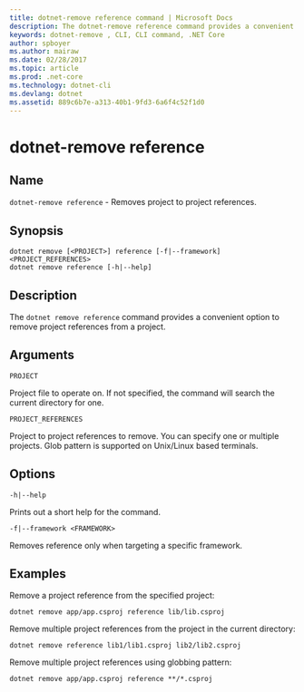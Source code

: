 ```yaml
---
title: dotnet-remove reference command | Microsoft Docs
description: The dotnet-remove reference command provides a convenient option to remove project to project references.
keywords: dotnet-remove , CLI, CLI command, .NET Core
author: spboyer
ms.author: mairaw
ms.date: 02/28/2017
ms.topic: article
ms.prod: .net-core
ms.technology: dotnet-cli
ms.devlang: dotnet
ms.assetid: 889c6b7e-a313-40b1-9fd3-6a6f4c52f1d0
---
```

# dotnet-remove reference

## Name

`dotnet-remove reference` - Removes project to project references.

## Synopsis

```
dotnet remove [<PROJECT>] reference [-f|--framework] <PROJECT_REFERENCES>
dotnet remove reference [-h|--help]
```

## Description

The `dotnet remove reference` command provides a convenient option to remove project references from a project.

## Arguments

`PROJECT`

Project file to operate on. If not specified, the command will search the current directory for one.

`PROJECT_REFERENCES`

Project to project references to remove. You can specify one or multiple projects. Glob pattern is supported on Unix/Linux based terminals.

## Options

`-h|--help`

Prints out a short help for the command.

`-f|--framework <FRAMEWORK>`

Removes reference only when targeting a specific framework.

## Examples

Remove a project reference from the specified project:

`dotnet remove app/app.csproj reference lib/lib.csproj`

Remove multiple project references from the project in the current directory:

`dotnet remove reference lib1/lib1.csproj lib2/lib2.csproj`

Remove multiple project references using globbing pattern:

`dotnet remove app/app.csproj reference **/*.csproj`
